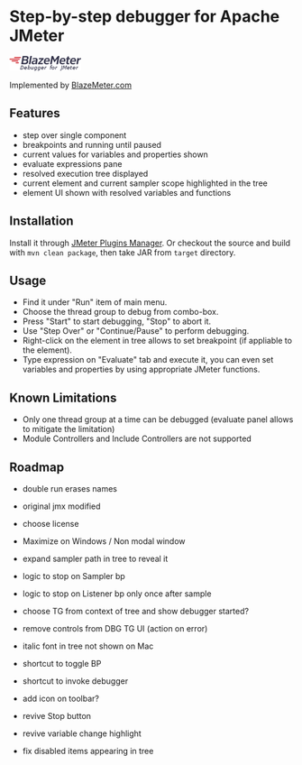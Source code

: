 # Step-by-step debugger for Apache JMeter 

![logo](/src/main/resources/com/blazemeter/jmeter/debugger/logo.png) 

Implemented by [BlazeMeter.com](http://blazemeter.com/) 

## Features
 - step over single component
 - breakpoints and running until paused
 - current values for variables and properties shown
 - evaluate expressions pane 
 - resolved execution tree displayed
 - current element and current sampler scope highlighted in the tree
 - element UI shown with resolved variables and functions

## Installation

Install it through [JMeter Plugins Manager](http://jmeter-plugins.org/wiki/PluginsManager/). Or checkout the source and build with `mvn clean package`, then take JAR from `target` directory.

## Usage

 - Find it under "Run" item of main menu. 
 - Choose the thread group to debug from combo-box. 
 - Press "Start" to start debugging, "Stop" to abort it. 
 - Use "Step Over" or "Continue/Pause" to perform debugging.
 - Right-click on the element in tree allows to set breakpoint (if appliable to the element).
 - Type expression on "Evaluate" tab and execute it, you can even set variables and properties by using appropriate JMeter functions.

## Known Limitations 
 - Only one thread group at a time can be debugged (evaluate panel allows to mitigate the limitation)
 - Module Controllers and Include Controllers are not supported

## Roadmap
 - double run erases names
 - original jmx modified
  
 - choose license
 - Maximize on Windows / Non modal window 
 - expand sampler path in tree to reveal it
 - logic to stop on Sampler bp
 - logic to stop on Listener bp only once after sample 
 - choose TG from context of tree and show debugger started?
 
 - remove controls from DBG TG UI (action on error)
 - italic font in tree not shown on Mac
 - shortcut to toggle BP
 - shortcut to invoke debugger
 - add icon on toolbar?
 - revive Stop button
 - revive variable change highlight
 - fix disabled items appearing in tree
 
 
